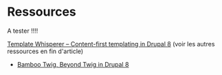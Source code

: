 # Ressources

A tester !!!! 

[Template Whisperer – Content-first templating in Drupal 8](https://antistatique.net/blog/template-whisperer-content-first-templating-in-drupal-8) \(voir les autres ressources en fin d'article\)  
+ [Bamboo Twig, Beyond Twig in Drupal 8](https://antistatique-website-2020.vercel.app/blog/bamboo-twig-beyond-twig-in-drupal-8)



